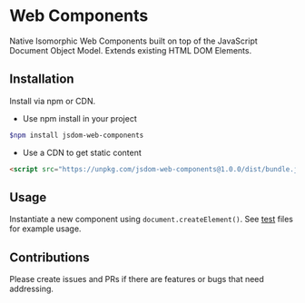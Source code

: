 # Web Components

Native Isomorphic Web Components built on top of the JavaScript Document Object Model. Extends existing HTML DOM Elements.

## Installation

Install via npm or CDN.

* Use npm install in your project

```bash
$npm install jsdom-web-components
```

* Use a CDN to get static content

```html
<script src="https://unpkg.com/jsdom-web-components@1.0.0/dist/bundle.js"></script>
```

## Usage

Instantiate a new component using `document.createElement()`.  See [test](src/components/) files for example usage.

## Contributions

Please create issues and PRs if there are features or bugs that need addressing.
